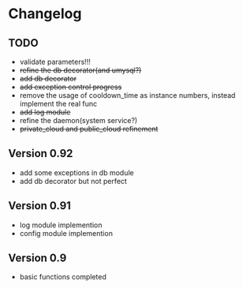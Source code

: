# Changelog
## TODO
- validate parameters!!!
- ~~refine the db decorator(and umysql?)~~
- ~~add db decorator~~
- ~~add exception control progress~~
- remove the usage of cooldown_time as instance numbers, instead implement the real func
- ~~add log module~~
- refine the daemon(system service?)
- ~~private_cloud and public_cloud refinement~~

## Version 0.92
- add some exceptions in db module
- add db decorator but not perfect

## Version 0.91
- log module implemention
- config module implemention

## Version 0.9
- basic functions completed